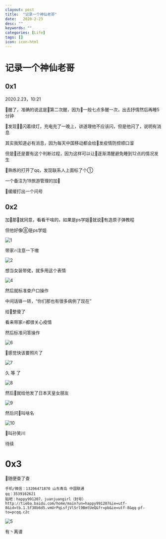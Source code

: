 ```yaml
---
clayout: post
title:  "记录一个神仙老哥"
date:   2020-2-23
desc: ""
keywords: ""
categories: [Life]
tags: []
icon: icon-html
---
```


# 记录一个神仙老哥

## 0x1

2020.2.23，10:21

👴醒了，准确的说这是👴第二次醒，因为👴一般七点多醒一次，出去抒情然后再睡5分钟

👴发现👴📱闪着绿灯，充电充了一晚上，讲道理他不应该闪，但是他闪了，说明有消息

其实我知道必有消息，因为每天中国移动都会给👴发疫情防控顺口溜

但是👴还是要有这个判断过程，因为这样可以让👴逐渐清醒避免睡到12点的情况发生

👴熟练的打开了qq，发现联系人上面标了个①

一个备注为19旅游管理的加👴

👴缓缓打出一个问号

## 0x2

加👴那👴就同意，看看干啥的，如果是ps学姐👴就说👴有造原子弹教程

但他好像⑧是ps学姐

![1](https://raw.githubusercontent.com/AiDaiP/images/master/%E8%AE%B0%E5%BD%95%E4%B8%80%E4%B8%AA%E7%A5%9E%E4%BB%99%E8%80%81%E5%93%A5/1.jpg)

带家🔥注意一下嗷

![2](https://raw.githubusercontent.com/AiDaiP/images/master/%E8%AE%B0%E5%BD%95%E4%B8%80%E4%B8%AA%E7%A5%9E%E4%BB%99%E8%80%81%E5%93%A5/2.jpg)

想当女装带佬，就多用这个表情

![4](https://raw.githubusercontent.com/AiDaiP/images/master/%E8%AE%B0%E5%BD%95%E4%B8%80%E4%B8%AA%E7%A5%9E%E4%BB%99%E8%80%81%E5%93%A5/4.jpg)

然后就标准查户口操作

中间话锋一转，“你们那也有很多病例了现在”

给👴整傻了

看来带家🔥都很关心疫情

然后标准问答操作

![6](https://raw.githubusercontent.com/AiDaiP/images/master/%E8%AE%B0%E5%BD%95%E4%B8%80%E4%B8%AA%E7%A5%9E%E4%BB%99%E8%80%81%E5%93%A5/6.jpg)

👴感觉快该要照片了

![7](https://raw.githubusercontent.com/AiDaiP/images/master/%E8%AE%B0%E5%BD%95%E4%B8%80%E4%B8%AA%E7%A5%9E%E4%BB%99%E8%80%81%E5%93%A5/7.jpg)

久 等 了

![8](https://raw.githubusercontent.com/AiDaiP/images/master/%E8%AE%B0%E5%BD%95%E4%B8%80%E4%B8%AA%E7%A5%9E%E4%BB%99%E8%80%81%E5%93%A5/8.jpg)

然后👴就给他发了日本天皇女朋友

![9](https://raw.githubusercontent.com/AiDaiP/images/master/%E8%AE%B0%E5%BD%95%E4%B8%80%E4%B8%AA%E7%A5%9E%E4%BB%99%E8%80%81%E5%93%A5/9.jpg)

然后问👴叫啥名

![10](https://raw.githubusercontent.com/AiDaiP/images/master/%E8%AE%B0%E5%BD%95%E4%B8%80%E4%B8%AA%E7%A5%9E%E4%BB%99%E8%80%81%E5%93%A5/10.jpg)

👴叫孙笑川



待续

# 0x3

👴随便查了查

```
手机/微信：13206471870 山东青岛 中国联通
qq：3539162621
贴吧：happy991207、juanjuangirl（封号）
http://tieba.baidu.com/home/main?un=happy991207&ie=utf-8&id=tb.1.5f38b6d5.vmUrPqLsfjVlSrl9BmtUeQ&fr=pb&ie=utf-8&qq-pf-to=pcqq.c2c
```

![5](https://raw.githubusercontent.com/AiDaiP/images/master/%E8%AE%B0%E5%BD%95%E4%B8%80%E4%B8%AA%E7%A5%9E%E4%BB%99%E8%80%81%E5%93%A5/5.jpg)

有丶离谱

